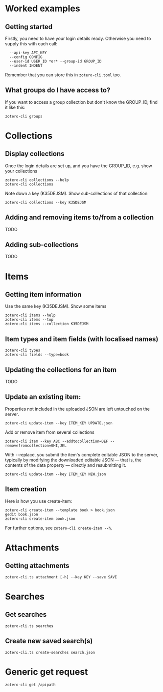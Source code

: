 # Worked examples

## Getting started

Firstly, you need to have your login details ready. Otherwise you need to supply this with each call:

```
  --api-key API_KEY
  --config CONFIG
  --user-id USER_ID *or* --group-id GROUP_ID
  --indent INDENT
```

Remember that you can store this in `zotero-cli.toml` too.

## What groups do I have access to?

If you want to access a group collection but don't know the GROUP_ID, find it like this:

```
zotero-cli groups
```

# Collections

## Display collections

Once the login details are set up, and you have the GROUP_ID, e.g. show your collections

```
zotero-cli collections --help
zotero-cli collections
```

Note down a key (K35DEJSM). Show sub-collections of that collection

```
zotero-cli collections --key K35DEJSM
```

## Adding and removing items to/from a collection

TODO

## Adding sub-collections

TODO

# Items

## Getting item information

Use the same key (K35DEJSM). Show some items

```
zotero-cli items --help
zotero-cli items --top
zotero-cli items --collection K35DEJSM
```

## Item types and item fields (with localised names)

```
zotero-cli types
zotero-cli fields --type=book
```

## Updating the collections for an item

TODO

## Update an existing item:

Properties not included in the uploaded JSON are left untouched on the server.

```
zotero-cli update-item --key ITEM_KEY UPDATE.json
```

Add or remove item from several collections

```
zotero-cli item --key ABC --addtocollection=DEF --removefromcollection=GHI,JKL
```

With --replace, you submit the item's complete editable JSON to the server, typically by modifying the downloaded editable JSON — that is, the contents of the data property — directly and resubmitting it.

```
zotero-cli update-item --key ITEM_KEY NEW.json
```

## Item creation

Here is how you use create-item:

```
zotero-cli create-item --template book > book.json
gedit book.json
zotero-cli create-item book.json
```

For further options, see `zotero-cli create-item --h`.

# Attachments

## Getting attachments

```
zotero-cli.ts attachment [-h] --key KEY --save SAVE
```

# Searches

## Get searches

```
zotero-cli.ts searches
```

## Create new saved search(s)

```
zotero-cli.ts create-searches search.json
```

# Generic get request

```
zotero-cli get /apipath
```
